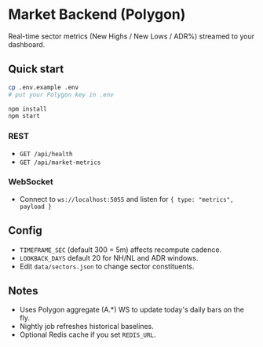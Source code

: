 # Market Backend (Polygon)

Real-time sector metrics (New Highs / New Lows / ADR%) streamed to your dashboard.

## Quick start

```bash
cp .env.example .env
# put your Polygon key in .env

npm install
npm start
```

### REST
- `GET /api/health`
- `GET /api/market-metrics`

### WebSocket
- Connect to `ws://localhost:5055` and listen for `{ type: "metrics", payload }`

## Config
- `TIMEFRAME_SEC` (default 300 = 5m) affects recompute cadence.
- `LOOKBACK_DAYS` default 20 for NH/NL and ADR windows.
- Edit `data/sectors.json` to change sector constituents.

## Notes
- Uses Polygon aggregate (A.*) WS to update today's daily bars on the fly.
- Nightly job refreshes historical baselines.
- Optional Redis cache if you set `REDIS_URL`.
